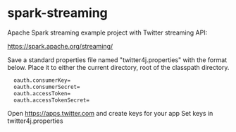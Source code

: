 spark-streaming
=======================
Apache Spark streaming example project with Twitter streaming API:

https://spark.apache.org/streaming/

Save a standard properties file named "twitter4j.properties" with the format below. Place it to either the current directory, root of the classpath directory.
```bash
  oauth.consumerKey=
  oauth.consumerSecret=
  oauth.accessToken=
  oauth.accessTokenSecret=
```

Open https://apps.twitter.com and create keys for your app
Set keys in twitter4j.properties

